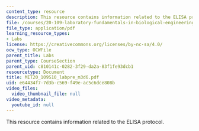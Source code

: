 ```yaml
---
content_type: resource
description: This resource contains information related to the ELISA protocol.
file: /courses/20-109-laboratory-fundamentals-in-biological-engineering-spring-2010/e64434f77d3bc569f49eac5c6dce808b_MIT20_109S10_labpre_m3d6.pdf
file_type: application/pdf
learning_resource_types:
- Labs
license: https://creativecommons.org/licenses/by-nc-sa/4.0/
ocw_type: OCWFile
parent_title: Labs
parent_type: CourseSection
parent_uid: c810141c-0282-3f29-da2a-83f1fe93dcb1
resourcetype: Document
title: MIT20_109S10_labpre_m3d6.pdf
uid: e64434f7-7d3b-c569-f49e-ac5c6dce808b
video_files:
  video_thumbnail_file: null
video_metadata:
  youtube_id: null
---
```

This resource contains information related to the ELISA protocol.